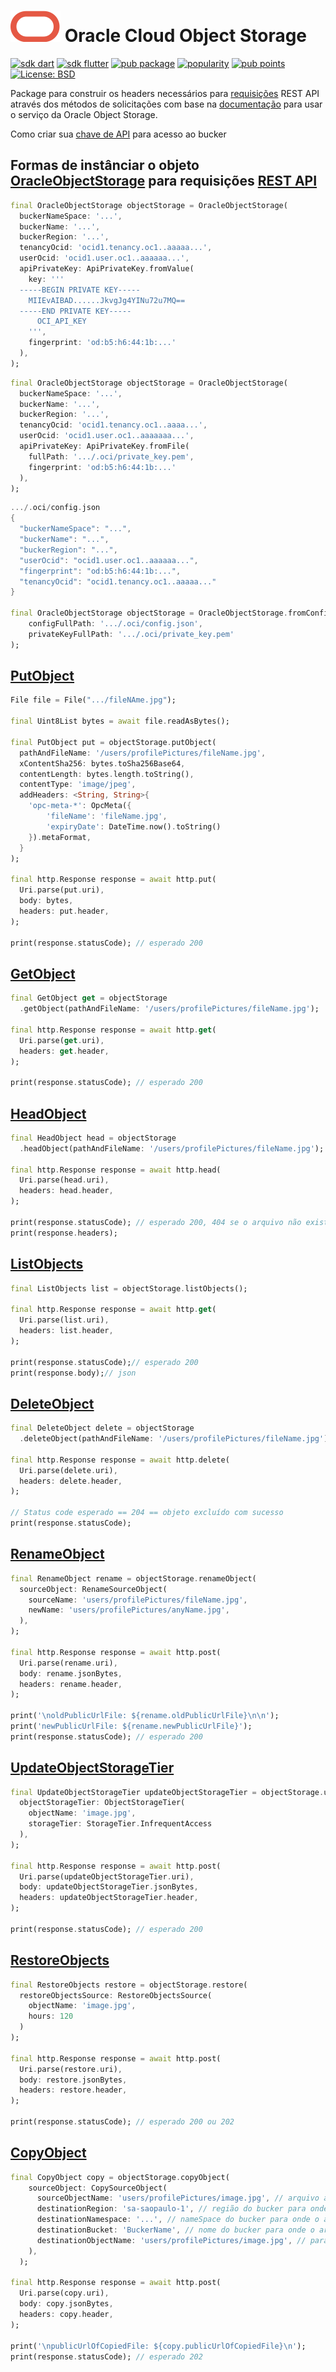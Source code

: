 # [![Oracle](https://raw.githubusercontent.com/Suebersson/oracle_object_storage/main/oracle.svg)](https://www.oracle.com/br/cloud/) Oracle Cloud Object Storage

[![sdk dart](https://img.shields.io/badge/SDK-Dart-blue.svg)](https://dart.dev/get-dart)
[![sdk flutter](https://img.shields.io/badge/SDK-Flutter-blue.svg)](https://docs.flutter.dev/get-started/install)
[![pub package](https://img.shields.io/pub/v/oracle_object_storage.svg?color=blue)](https://pub.dev/packages/oracle_object_storage)
[![popularity](https://img.shields.io/pub/popularity/oracle_object_storage?logo=dart)](https://pub.dev/packages/oracle_object_storage/score)
[![pub points](https://img.shields.io/pub/points/oracle_object_storage?logo=dart)](https://pub.dev/packages/oracle_object_storage/score)
[![License: BSD](https://img.shields.io/badge/license-BSD-blue.svg)](https://pub.dev/packages/oracle_object_storage/license)

Package para construir os headers necessários para [requisições](https://docs.oracle.com/en-us/iaas/Content/API/Concepts/signingrequests.htm#Request_Signatures) REST API através dos métodos de solicitações com base na [documentação](https://docs.oracle.com/en-us/iaas/api/#/pt/objectstorage/20160918/) para usar o serviço da Oracle Object Storage.

Como criar sua [chave de API](https://docs.oracle.com/en/learn/manage-oci-restapi/index.html#task-1-set-up-oracle-cloud-infrastructure-api-keys) para acesso ao bucker

## Formas de instânciar o objeto [OracleObjectStorage](https://docs.oracle.com/pt-br/iaas/Content/Object/Concepts/objectstorageoverview.htm) para requisições [REST API](https://docs.oracle.com/en/learn/manage-oci-restapi/index.html#introduction)

```dart
final OracleObjectStorage objectStorage = OracleObjectStorage(
  buckerNameSpace: '...', 
  buckerName: '...', 
  buckerRegion: '...', 
  tenancyOcid: 'ocid1.tenancy.oc1..aaaaa...', 
  userOcid: 'ocid1.user.oc1..aaaaaa...', 
  apiPrivateKey: ApiPrivateKey.fromValue(
    key: '''
  -----BEGIN PRIVATE KEY-----
    MIIEvAIBAD......JkvgJg4YINu72u7MQ==
  -----END PRIVATE KEY-----
      OCI_API_KEY
    ''', 
    fingerprint: 'od:b5:h6:44:1b:...'
  ),
);
```

```dart
final OracleObjectStorage objectStorage = OracleObjectStorage(
  buckerNameSpace: '...', 
  buckerName: '...', 
  buckerRegion: '...', 
  tenancyOcid: 'ocid1.tenancy.oc1..aaaa...', 
  userOcid: 'ocid1.user.oc1..aaaaaaa...', 
  apiPrivateKey: ApiPrivateKey.fromFile(
    fullPath: '.../.oci/private_key.pem',
    fingerprint: 'od:b5:h6:44:1b:...'
  ),
);
```

```dart
.../.oci/config.json
{
  "buckerNameSpace": "...",
  "buckerName": "...",
  "buckerRegion": "...",
  "userOcid": "ocid1.user.oc1..aaaaaa...",
  "fingerprint": "od:b5:h6:44:1b:...",
  "tenancyOcid": "ocid1.tenancy.oc1..aaaaa..."
}

final OracleObjectStorage objectStorage = OracleObjectStorage.fromConfig(
    configFullPath: '.../.oci/config.json',
    privateKeyFullPath: '.../.oci/private_key.pem'
);
```


## [PutObject](https://docs.oracle.com/en-us/iaas/api/#/pt/objectstorage/20160918/Object/PutObject)

```dart
File file = File(".../fileNAme.jpg");

final Uint8List bytes = await file.readAsBytes();

final PutObject put = objectStorage.putObject(
  pathAndFileName: '/users/profilePictures/fileName.jpg',
  xContentSha256: bytes.toSha256Base64,
  contentLength: bytes.length.toString(),
  contentType: 'image/jpeg',
  addHeaders: <String, String>{
    'opc-meta-*': OpcMeta({
        'fileName': 'fileName.jpg',
        'expiryDate': DateTime.now().toString()
    }).metaFormat,
  }
);

final http.Response response = await http.put(
  Uri.parse(put.uri),
  body: bytes,
  headers: put.header,
);

print(response.statusCode); // esperado 200
```

## [GetObject](https://docs.oracle.com/en-us/iaas/api/#/pt/objectstorage/20160918/Object/GetObject)

```dart
final GetObject get = objectStorage
  .getObject(pathAndFileName: '/users/profilePictures/fileName.jpg');

final http.Response response = await http.get(
  Uri.parse(get.uri),
  headers: get.header,
);

print(response.statusCode); // esperado 200
```

## [HeadObject](https://docs.oracle.com/en-us/iaas/api/#/pt/objectstorage/20160918/Object/HeadObject)

```dart
final HeadObject head = objectStorage
  .headObject(pathAndFileName: '/users/profilePictures/fileName.jpg');

final http.Response response = await http.head(
  Uri.parse(head.uri),
  headers: head.header,
);

print(response.statusCode); // esperado 200, 404 se o arquivo não existir
print(response.headers);
```

## [ListObjects](https://docs.oracle.com/en-us/iaas/api/#/pt/objectstorage/20160918/Object/ListObjects)

```dart
final ListObjects list = objectStorage.listObjects();

final http.Response response = await http.get(
  Uri.parse(list.uri),
  headers: list.header,
);

print(response.statusCode);// esperado 200
print(response.body);// json
```

## [DeleteObject](https://docs.oracle.com/en-us/iaas/api/#/pt/objectstorage/20160918/Object/DeleteObject)

```dart
final DeleteObject delete = objectStorage
  .deleteObject(pathAndFileName: '/users/profilePictures/fileName.jpg');

final http.Response response = await http.delete(
  Uri.parse(delete.uri),
  headers: delete.header,
);

// Status code esperado == 204 == objeto excluído com sucesso
print(response.statusCode);
```

## [RenameObject](https://docs.oracle.com/en-us/iaas/api/#/pt/objectstorage/20160918/Object/RenameObject)

```dart
final RenameObject rename = objectStorage.renameObject(
  sourceObject: RenameSourceObject(
    sourceName: 'users/profilePictures/fileName.jpg', 
    newName: 'users/profilePictures/anyName.jpg',
  ),
);

final http.Response response = await http.post(
  Uri.parse(rename.uri),
  body: rename.jsonBytes,
  headers: rename.header,
);

print('\noldPublicUrlFile: ${rename.oldPublicUrlFile}\n\n');
print('newPublicUrlFile: ${rename.newPublicUrlFile}');
print(response.statusCode); // esperado 200
```

## [UpdateObjectStorageTier](https://docs.oracle.com/en-us/iaas/api/#/pt/objectstorage/20160918/Object/UpdateObjectStorageTier)

```dart
final UpdateObjectStorageTier updateObjectStorageTier = objectStorage.updateObjectStorageTier(
  objectStorageTier: ObjectStorageTier(
    objectName: 'image.jpg', 
    storageTier: StorageTier.InfrequentAccess
  ),
);

final http.Response response = await http.post(
  Uri.parse(updateObjectStorageTier.uri),
  body: updateObjectStorageTier.jsonBytes,
  headers: updateObjectStorageTier.header,
);

print(response.statusCode); // esperado 200
```

## [RestoreObjects](https://docs.oracle.com/en-us/iaas/api/#/pt/objectstorage/20160918/Object/RestoreObjects)

```dart
final RestoreObjects restore = objectStorage.restore(
  restoreObjectsSource: RestoreObjectsSource(
    objectName: 'image.jpg', 
    hours: 120
  )
);

final http.Response response = await http.post(
  Uri.parse(restore.uri),
  body: restore.jsonBytes,
  headers: restore.header,
);

print(response.statusCode); // esperado 200 ou 202
```

## [CopyObject](https://docs.oracle.com/en-us/iaas/api/#/pt/objectstorage/20160918/Object/CopyObject)

```dart
final CopyObject copy = objectStorage.copyObject(
    sourceObject: CopySourceObject(
      sourceObjectName: 'users/profilePictures/image.jpg', // arquivo a ser copiado
      destinationRegion: 'sa-saopaulo-1', // região do bucker para onde o arquivo será copiado
      destinationNamespace: '...', // nameSpace do bucker para onde o arquivo será copiado
      destinationBucket: 'BuckerName', // nome do bucker para onde o arquivo será copiado
      destinationObjectName: 'users/profilePictures/image.jpg', // para onde o arquivo será copiado
    ),
  );

final http.Response response = await http.post(
  Uri.parse(copy.uri),
  body: copy.jsonBytes,
  headers: copy.header,
);

print('\npublicUrlOfCopiedFile: ${copy.publicUrlOfCopiedFile}\n');
print(response.statusCode); // esperado 202
```